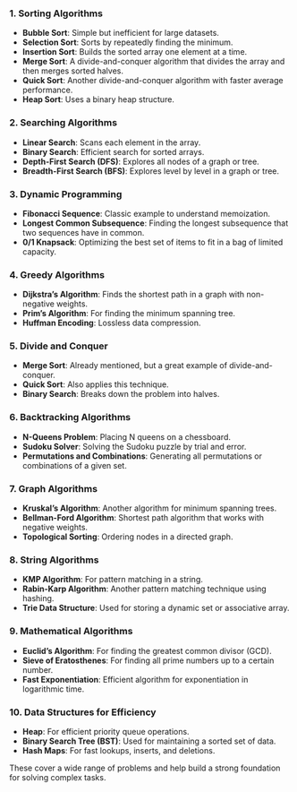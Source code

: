 ### 1. **Sorting Algorithms**
   - **Bubble Sort**: Simple but inefficient for large datasets.
   - **Selection Sort**: Sorts by repeatedly finding the minimum.
   - **Insertion Sort**: Builds the sorted array one element at a time.
   - **Merge Sort**: A divide-and-conquer algorithm that divides the array and then merges sorted halves.
   - **Quick Sort**: Another divide-and-conquer algorithm with faster average performance.
   - **Heap Sort**: Uses a binary heap structure.

### 2. **Searching Algorithms**
   - **Linear Search**: Scans each element in the array.
   - **Binary Search**: Efficient search for sorted arrays.
   - **Depth-First Search (DFS)**: Explores all nodes of a graph or tree.
   - **Breadth-First Search (BFS)**: Explores level by level in a graph or tree.

### 3. **Dynamic Programming**
   - **Fibonacci Sequence**: Classic example to understand memoization.
   - **Longest Common Subsequence**: Finding the longest subsequence that two sequences have in common.
   - **0/1 Knapsack**: Optimizing the best set of items to fit in a bag of limited capacity.

### 4. **Greedy Algorithms**
   - **Dijkstra’s Algorithm**: Finds the shortest path in a graph with non-negative weights.
   - **Prim’s Algorithm**: For finding the minimum spanning tree.
   - **Huffman Encoding**: Lossless data compression.

### 5. **Divide and Conquer**
   - **Merge Sort**: Already mentioned, but a great example of divide-and-conquer.
   - **Quick Sort**: Also applies this technique.
   - **Binary Search**: Breaks down the problem into halves.

### 6. **Backtracking Algorithms**
   - **N-Queens Problem**: Placing N queens on a chessboard.
   - **Sudoku Solver**: Solving the Sudoku puzzle by trial and error.
   - **Permutations and Combinations**: Generating all permutations or combinations of a given set.

### 7. **Graph Algorithms**
   - **Kruskal’s Algorithm**: Another algorithm for minimum spanning trees.
   - **Bellman-Ford Algorithm**: Shortest path algorithm that works with negative weights.
   - **Topological Sorting**: Ordering nodes in a directed graph.

### 8. **String Algorithms**
   - **KMP Algorithm**: For pattern matching in a string.
   - **Rabin-Karp Algorithm**: Another pattern matching technique using hashing.
   - **Trie Data Structure**: Used for storing a dynamic set or associative array.

### 9. **Mathematical Algorithms**
   - **Euclid’s Algorithm**: For finding the greatest common divisor (GCD).
   - **Sieve of Eratosthenes**: For finding all prime numbers up to a certain number.
   - **Fast Exponentiation**: Efficient algorithm for exponentiation in logarithmic time.

### 10. **Data Structures for Efficiency**
   - **Heap**: For efficient priority queue operations.
   - **Binary Search Tree (BST)**: Used for maintaining a sorted set of data.
   - **Hash Maps**: For fast lookups, inserts, and deletions.

These cover a wide range of problems and help build a strong foundation for solving complex tasks.